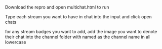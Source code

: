 Download the repro and open multichat.html to run

Type each stream you want to have in chat into the input and click open chats

for any stream badges you want to add, add the image you want to denote their chat into the channel folder with named as the channel name in all lowercase
